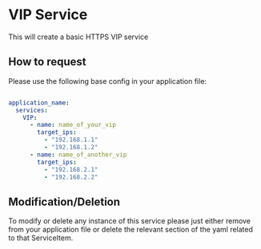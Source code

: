 # VIP Service

This will create a basic HTTPS VIP service

## How to request

Please use the following base config in your application file:

```yaml

application_name:
  services:
    VIP:
      - name: name_of_your_vip
        target_ips:
          - "192.168.1.1"
          - "192.168.1.2"
      - name: name_of_another_vip
        target_ips: 
          - "192.168.2.1" 
          - "192.168.2.2"

```



## Modification/Deletion

To modify or delete any instance of this service please just either remove from your application file or delete the relevant section of the yaml related to that ServiceItem. 

